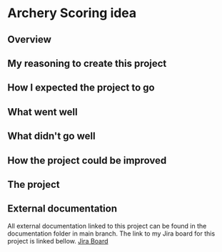 # Archery Scoring idea

## Overview




## My reasoning to create this project



## How I expected the project to go


## What went well



## What didn't go well



## How the project could be improved



## The project


## External documentation
All external documentation linked to this project can be found in the documentation folder in main branch. The link to my Jira board for this project is linked bellow.
[Jira Board](https://dylan-patel.atlassian.net/jira/software/projects/AP/boards/5 "Dylan's Archery Project Jira Board")
